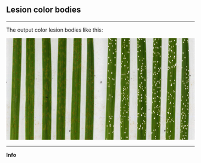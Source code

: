 ## Lesion color bodies

***

The output color lesion bodies like this:

<img src="../www/exemple.jpeg" alt="">

***
**Info**
